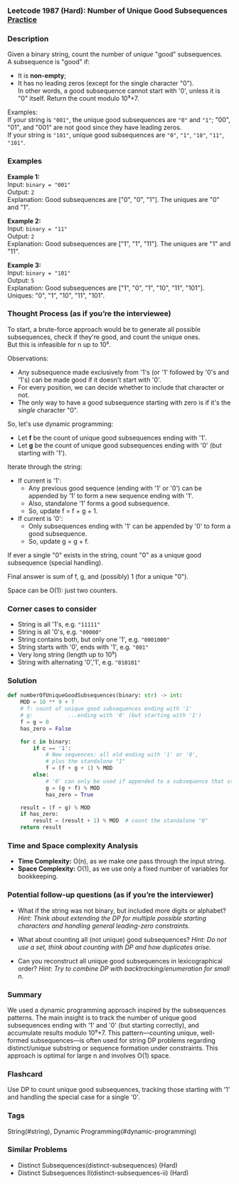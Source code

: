### Leetcode 1987 (Hard): Number of Unique Good Subsequences [Practice](https://leetcode.com/problems/number-of-unique-good-subsequences)

### Description  
Given a binary string, count the number of *unique* "good" subsequences.  
A subsequence is "good" if:
- It is **non-empty**;
- It has no leading zeros (except for the single character "0").  
In other words, a good subsequence cannot start with '0', unless it is "0" itself.
Return the count modulo 10⁹+7.

Examples:  
If your string is `"001"`, the unique good subsequences are `"0"` and `"1"`; "00", "01", and "001" are not good since they have leading zeros.  
If your string is `"101"`, unique good subsequences are `"0"`, `"1"`, `"10"`, `"11"`, `"101"`.

### Examples  

**Example 1:**  
Input: `binary = "001"`  
Output: `2`  
Explanation: Good subsequences are ["0", "0", "1"]. The uniques are "0" and "1".

**Example 2:**  
Input: `binary = "11"`  
Output: `2`  
Explanation: Good subsequences are ["1", "1", "11"]. The uniques are "1" and "11".

**Example 3:**  
Input: `binary = "101"`  
Output: `5`  
Explanation: Good subsequences are ["1", "0", "1", "10", "11", "101"].  
Uniques: "0", "1", "10", "11", "101".

### Thought Process (as if you’re the interviewee)  

To start, a brute-force approach would be to generate all possible subsequences, check if they're good, and count the unique ones.  
But this is infeasible for n up to 10⁵.

Observations:
- Any subsequence made exclusively from '1's (or '1' followed by '0's and '1's) can be made good if it doesn't start with '0'.
- For every position, we can decide whether to include that character or not.
- The only way to have a good subsequence starting with zero is if it's the *single* character "0".

So, let's use dynamic programming:
- Let **f** be the count of unique good subsequences ending with '1'.
- Let **g** be the count of unique good subsequences ending with '0' (but starting with '1').

Iterate through the string:
- If current is '1':
    - Any previous good sequence (ending with '1' or '0') can be appended by '1' to form a new sequence ending with '1'.
    - Also, standalone '1' forms a good subsequence.
    - So, update f = f + g + 1.
- If current is '0':
    - Only subsequences ending with '1' can be appended by '0' to form a good subsequence.
    - So, update g = g + f.

If ever a single "0" exists in the string, count "0" as a unique good subsequence (special handling).

Final answer is sum of f, g, and (possibly) 1 (for a unique "0").

Space can be O(1): just two counters.

### Corner cases to consider  
- String is all '1's, e.g. `"11111"`
- String is all '0's, e.g. `"00000"`
- String contains both, but only one '1', e.g. `"0001000"`
- String starts with '0', ends with '1', e.g. `"001"`
- Very long string (length up to 10⁵)
- String with alternating '0','1', e.g. `"010101"`

### Solution

```python
def numberOfUniqueGoodSubsequences(binary: str) -> int:
    MOD = 10 ** 9 + 7
    # f: count of unique good subsequences ending with '1'
    # g:           ...ending with '0' (but starting with '1')
    f = g = 0
    has_zero = False

    for c in binary:
        if c == '1':
            # New sequences: all old ending with '1' or '0',
            # plus the standalone "1"
            f = (f + g + 1) % MOD
        else:
            # '0' can only be used if appended to a subsequence that started with '1'
            g = (g + f) % MOD
            has_zero = True

    result = (f + g) % MOD
    if has_zero:
        result = (result + 1) % MOD  # count the standalone "0"
    return result
```

### Time and Space complexity Analysis  

- **Time Complexity:** O(n), as we make one pass through the input string.
- **Space Complexity:** O(1), as we use only a fixed number of variables for bookkeeping.

### Potential follow-up questions (as if you’re the interviewer)  

- What if the string was not binary, but included more digits or alphabet?
  *Hint: Think about extending the DP for multiple possible starting characters and handling general leading-zero constraints.*

- What about counting all (not unique) good subsequences?
  *Hint: Do not use a set, think about counting with DP and how duplicates arise.*

- Can you reconstruct all unique good subsequences in lexicographical order?
  *Hint: Try to combine DP with backtracking/enumeration for small n.*

### Summary

We used a dynamic programming approach inspired by the subsequences patterns. The main insight is to track the number of unique good subsequences ending with '1' and '0' (but starting correctly), and accumulate results modulo 10⁹+7. This pattern—counting unique, well-formed subsequences—is often used for string DP problems regarding distinct/unique substring or sequence formation under constraints. This approach is optimal for large n and involves O(1) space.


### Flashcard
Use DP to count unique good subsequences, tracking those starting with '1' and handling the special case for a single '0'.

### Tags
String(#string), Dynamic Programming(#dynamic-programming)

### Similar Problems
- Distinct Subsequences(distinct-subsequences) (Hard)
- Distinct Subsequences II(distinct-subsequences-ii) (Hard)
